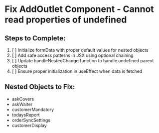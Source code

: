 # Fix AddOutlet Component - Cannot read properties of undefined

## Steps to Complete:
1. [ ] Initialize formData with proper default values for nested objects
2. [ ] Add safe access patterns in JSX using optional chaining
3. [ ] Update handleNestedChange function to handle undefined parent objects
4. [ ] Ensure proper initialization in useEffect when data is fetched

## Nested Objects to Fix:
- askCovers
- askWaiter  
- customerMandatory
- todaysReport
- orderSyncSettings
- customerDisplay
